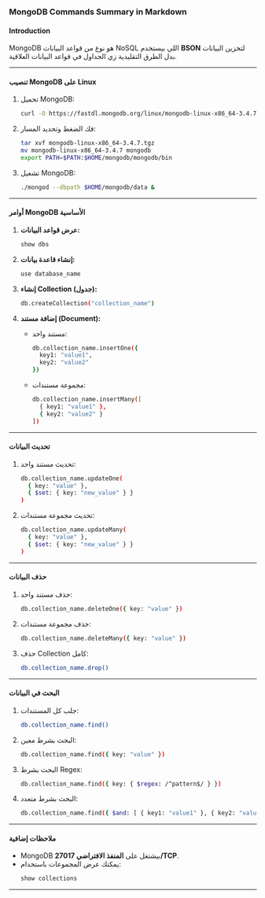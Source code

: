 ### MongoDB Commands Summary in Markdown

#### **Introduction**
MongoDB هو نوع من قواعد البيانات NoSQL اللي بيستخدم **BSON** لتخزين البيانات بدل الطرق التقليدية زي الجداول في قواعد البيانات العلاقية.

---

#### **تنصيب MongoDB على Linux**
1. تحميل MongoDB:
   ```bash
   curl -O https://fastdl.mongodb.org/linux/mongodb-linux-x86_64-3.4.7.tgz
   ```
2. فك الضغط وتحديد المسار:
   ```bash
   tar xvf mongodb-linux-x86_64-3.4.7.tgz
   mv mongodb-linux-x86_64-3.4.7 mongodb
   export PATH=$PATH:$HOME/mongodb/mongodb/bin
   ```
3. تشغيل MongoDB:
   ```bash
   ./mongod --dbpath $HOME/mongodb/data &
   ```

---

#### **أوامر MongoDB الأساسية**

1. **عرض قواعد البيانات:**
   ```bash
   show dbs
   ```

2. **إنشاء قاعدة بيانات:**
   ```bash
   use database_name
   ```

3. **إنشاء Collection (جدول):**
   ```bash
   db.createCollection("collection_name")
   ```

4. **إضافة مستند (Document):**
   - مستند واحد:
     ```bash
     db.collection_name.insertOne({
       key1: "value1",
       key2: "value2"
     })
     ```
   - مجموعة مستندات:
     ```bash
     db.collection_name.insertMany([
       { key1: "value1" },
       { key2: "value2" }
     ])
     ```

---

#### **تحديث البيانات**
1. تحديث مستند واحد:
   ```bash
   db.collection_name.updateOne(
     { key: "value" },
     { $set: { key: "new_value" } }
   )
   ```

2. تحديث مجموعة مستندات:
   ```bash
   db.collection_name.updateMany(
     { key: "value" },
     { $set: { key: "new_value" } }
   )
   ```

---

#### **حذف البيانات**
1. حذف مستند واحد:
   ```bash
   db.collection_name.deleteOne({ key: "value" })
   ```

2. حذف مجموعة مستندات:
   ```bash
   db.collection_name.deleteMany({ key: "value" })
   ```

3. حذف Collection كامل:
   ```bash
   db.collection_name.drop()
   ```

---

#### **البحث في البيانات**
1. جلب كل المستندات:
   ```bash
   db.collection_name.find()
   ```

2. البحث بشرط معين:
   ```bash
   db.collection_name.find({ key: "value" })
   ```

3. البحث بشرط Regex:
   ```bash
   db.collection_name.find({ key: { $regex: /^pattern$/ } })
   ```

4. البحث بشرط متعدد:
   ```bash
   db.collection_name.find({ $and: [ { key1: "value1" }, { key2: "value2" } ] })
   ```

---

#### **ملاحظات إضافية**
- MongoDB بيشتغل على **المنفذ الافتراضي 27017/TCP**.
- يمكنك عرض المجموعات باستخدام:
   ```bash
   show collections
   ```

---


